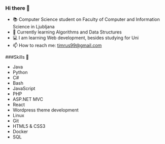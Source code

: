 ### Hi there 👋
- 📚 Computer Science student on Faculty of Computer and Information Science in Ljubljana
- 🌱 Currently learning Algorithms and Data Structures
- 💻 I am learning Web development, besides studying for Uni
- 📫 How to reach me: timrus99@gmail.com

###Skills 🚀
- Java
- Python
- C#
- Bash
- JavaScript
- PHP
- ASP.NET MVC
- React
- Wordpress theme development
- Linux
- Git
- HTML5 & CSS3
- Docker
- SQL



<!--
**tGitm/tGitm** is a ✨ _special_ ✨ repository because its `README.md` (this file) appears on your GitHub profile.

Here are some ideas to get you started:

- 🔭 I’m currently working on ...
- 🌱 I’m currently learning ...
- 👯 I’m looking to collaborate on ...
- 🤔 I’m looking for help with ...
- 💬 Ask me about ...
- 📫 How to reach me: ...
- 😄 Pronouns: ...
- ⚡ Fun fact: ...
-->
